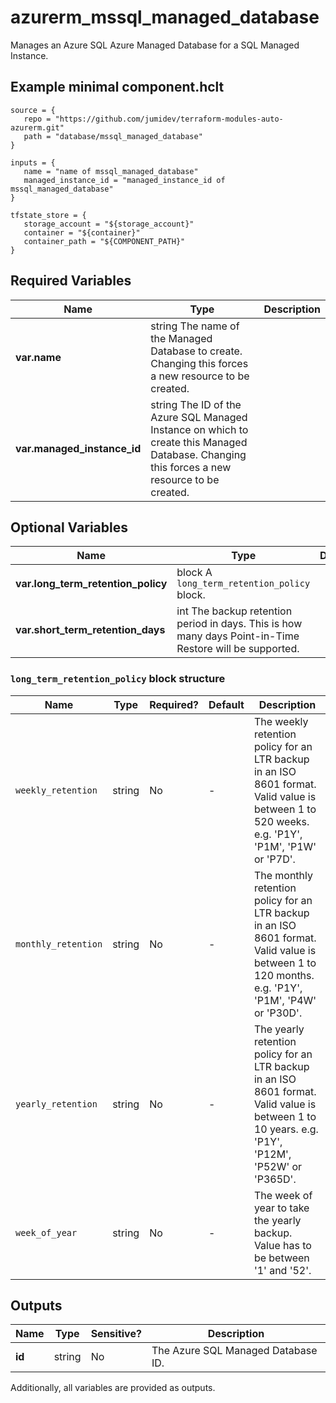 # azurerm_mssql_managed_database

Manages an Azure SQL Azure Managed Database for a SQL Managed Instance.

## Example minimal component.hclt

```hcl
source = {
   repo = "https://github.com/jumidev/terraform-modules-auto-azurerm.git" 
   path = "database/mssql_managed_database" 
}

inputs = {
   name = "name of mssql_managed_database" 
   managed_instance_id = "managed_instance_id of mssql_managed_database" 
}

tfstate_store = {
   storage_account = "${storage_account}" 
   container = "${container}" 
   container_path = "${COMPONENT_PATH}" 
}

```

## Required Variables

| Name | Type |  Description |
| ---- | --------- |  ----------- |
| **var.name** | string  The name of the Managed Database to create. Changing this forces a new resource to be created. | 
| **var.managed_instance_id** | string  The ID of the Azure SQL Managed Instance on which to create this Managed Database. Changing this forces a new resource to be created. | 

## Optional Variables

| Name | Type |  Description |
| ---- | --------- |  ----------- |
| **var.long_term_retention_policy** | block  A `long_term_retention_policy` block. | 
| **var.short_term_retention_days** | int  The backup retention period in days. This is how many days Point-in-Time Restore will be supported. | 

### `long_term_retention_policy` block structure

| Name | Type | Required? | Default | Description |
| ---- | ---- | --------- | ------- | ----------- |
| `weekly_retention` | string | No | - | The weekly retention policy for an LTR backup in an ISO 8601 format. Valid value is between 1 to 520 weeks. e.g. 'P1Y', 'P1M', 'P1W' or 'P7D'. |
| `monthly_retention` | string | No | - | The monthly retention policy for an LTR backup in an ISO 8601 format. Valid value is between 1 to 120 months. e.g. 'P1Y', 'P1M', 'P4W' or 'P30D'. |
| `yearly_retention` | string | No | - | The yearly retention policy for an LTR backup in an ISO 8601 format. Valid value is between 1 to 10 years. e.g. 'P1Y', 'P12M', 'P52W' or 'P365D'. |
| `week_of_year` | string | No | - | The week of year to take the yearly backup. Value has to be between '1' and '52'. |



## Outputs

| Name | Type | Sensitive? | Description |
| ---- | ---- | --------- | --------- |
| **id** | string | No  | The Azure SQL Managed Database ID. | 

Additionally, all variables are provided as outputs.
